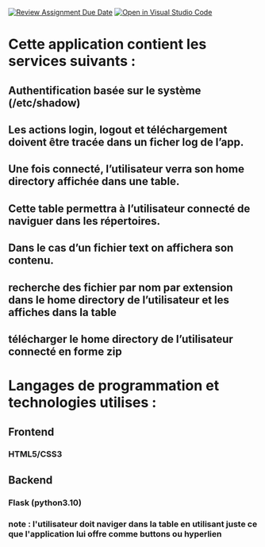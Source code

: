 [![Review Assignment Due Date](https://classroom.github.com/assets/deadline-readme-button-24ddc0f5d75046c5622901739e7c5dd533143b0c8e959d652212380cedb1ea36.svg)](https://classroom.github.com/a/wjmO5Bst)
[![Open in Visual Studio Code](https://classroom.github.com/assets/open-in-vscode-718a45dd9cf7e7f842a935f5ebbe5719a5e09af4491e668f4dbf3b35d5cca122.svg)](https://classroom.github.com/online_ide?assignment_repo_id=10834848&assignment_repo_type=AssignmentRepo)

# Cette application contient les services suivants : 
## Authentification basée sur le système (/etc/shadow)
## Les actions login, logout et téléchargement doivent être tracée dans un ficher log de l’app.
## Une fois connecté, l’utilisateur verra son home directory affichée dans une table.
## Cette table permettra à l’utilisateur connecté de naviguer dans les répertoires.
## Dans le cas d’un fichier text on affichera son contenu.
## recherche des fichier par nom par extension dans le home directory de l’utilisateur et les affiches dans la table
## télécharger le home directory de l’utilisateur connecté en forme zip
# Langages de programmation et technologies utilises :
## Frontend 
### HTML5/CSS3
## Backend
### Flask (python3.10)

### note : l'utilisateur doit naviger dans la table en utilisant juste ce que l'application lui offre comme buttons ou hyperlien